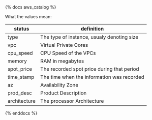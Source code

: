 {% docs aws_catalog %}
	
What the values mean:

| status         | definition                                       |
|----------------|--------------------------------------------------|
| type           | The type of instance, usualy denoting size       |
| vpc            | Virtual Private Cores                            |
| cpu_speed      | CPU Speed of the VPCs                            |
| memory         | RAM in megabytes                                 |
| spot_price     | The recorded spot price during that period       |
| time_stamp     | The time when the information was recorded       |
| az             | Availability Zone                                |
| prod_desc      | Product Description                              |
| architecture   | The processor Architecture                       | 

{% enddocs %}